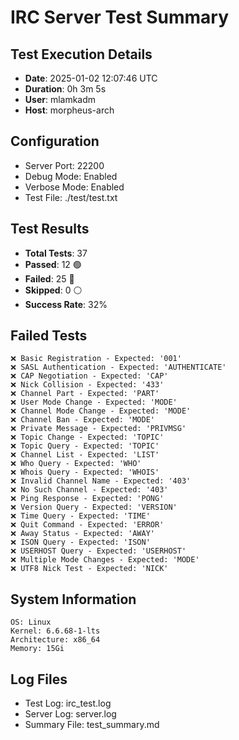 # IRC Server Test Summary
## Test Execution Details

- **Date**: 2025-01-02 12:07:46 UTC
- **Duration**: 0h 3m 5s
- **User**: mlamkadm
- **Host**: morpheus-arch

## Configuration
- Server Port: 22200
- Debug Mode: Enabled
- Verbose Mode: Enabled
- Test File: ./test/test.txt

## Test Results
- **Total Tests**: 37
- **Passed**: 12 🟢
- **Failed**: 25 🔴
- **Skipped**: 0 ⚪
- **Success Rate**: 32%

## Failed Tests
```
❌ Basic Registration - Expected: '001'
❌ SASL Authentication - Expected: 'AUTHENTICATE'
❌ CAP Negotiation - Expected: 'CAP'
❌ Nick Collision - Expected: '433'
❌ Channel Part - Expected: 'PART'
❌ User Mode Change - Expected: 'MODE'
❌ Channel Mode Change - Expected: 'MODE'
❌ Channel Ban - Expected: 'MODE'
❌ Private Message - Expected: 'PRIVMSG'
❌ Topic Change - Expected: 'TOPIC'
❌ Topic Query - Expected: 'TOPIC'
❌ Channel List - Expected: 'LIST'
❌ Who Query - Expected: 'WHO'
❌ Whois Query - Expected: 'WHOIS'
❌ Invalid Channel Name - Expected: '403'
❌ No Such Channel - Expected: '403'
❌ Ping Response - Expected: 'PONG'
❌ Version Query - Expected: 'VERSION'
❌ Time Query - Expected: 'TIME'
❌ Quit Command - Expected: 'ERROR'
❌ Away Status - Expected: 'AWAY'
❌ ISON Query - Expected: 'ISON'
❌ USERHOST Query - Expected: 'USERHOST'
❌ Multiple Mode Changes - Expected: 'MODE'
❌ UTF8 Nick Test - Expected: 'NICK'
```

## System Information
```
OS: Linux
Kernel: 6.6.68-1-lts
Architecture: x86_64
Memory: 15Gi
```

## Log Files
- Test Log: irc_test.log
- Server Log: server.log
- Summary File: test_summary.md

